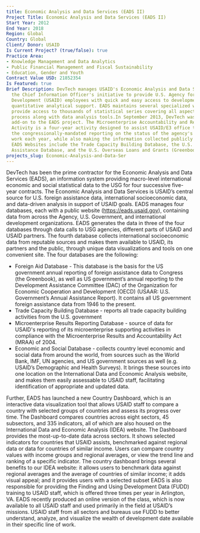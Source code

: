 ```yaml
---
title: Economic Analysis and Data Services (EADS II)
Project Title: Economic Analysis and Data Services (EADS II)
Start Year: 2012
End Year: 2018
Region: Global
Country: Global
Client/ Donor: USAID
Is Current Project? (true/false): true
Practice Area:
- Knowledge Management and Data Analytics
- Public Financial Management and Fiscal Sustainability
- Education, Gender and Youth
Contract Value USD: 21852354
Is Featured: true
Brief Description: DevTech manages USAID's Economic Analysis and Data Services (EADS),
  the Chief Information Officer's initiative to provide U.S. Agency for International
  Development (USAID) employees with quick and easy access to development data and
  quantitative analytical support. EADS maintains several specialized websites, which
  provide access to thousands of statistical series covering all aspects of the development
  process along with data analysis tools.In September 2013, DevTech was awarded an
  add-on to the EADS project. The Microenterprise Accountability and Results Tracking
  Activity is a four-year activity designed to assist USAID/E3 office to respond to
  the congressionally-mandated reporting on the status of the agency's microenterprise
  work each year, while also making the information collected publicly available.The
  EADS Websites include the Trade Capacity Building Database, the U.S. Official Development
  Assistance Database, and the U.S. Overseas Loans and Grants (Greenbook).
projects_slug: Economic-Analysis-and-Data-Ser
---
```


DevTech has been the prime contractor for the Economic Analysis and Data Services (EADS), an information system providing macro-level international economic and social statistical data to the USG for four successive five-year contracts. The Economic Analysis and Data Services is USAID’s central source for U.S. foreign assistance data, international socioeconomic data, and data-driven analysis in support of USAID goals. EADS manages four databases, each with a public website (https://eads.usaid.gov), containing data from across the Agency, U.S. Government, and international development organizations. EADS generates the data in three of the four databases through data calls to USG agencies, different parts of USAID and USAID partners. The fourth database collects international socioeconomic data from reputable sources and makes them available to USAID, its partners and the public, through unique data visualizations and tools on one convenient site. The four databases are the following:
* Foreign Aid Database - This database is the basis for the US government annual reporting of foreign assistance data to Congress (the Greenbook), as well as US government’s annual reporting to the Development Assistance Committee (DAC) of the Organization for Economic Cooperation and Development (OECD) (USAAR: U.S. Government’s Annual Assistance Report). It contains all US government foreign assistance data from 1946 to the present. 
* Trade Capacity Building Database - reports all trade capacity building  activities from the U.S. government
* Microenterprise Results Reporting Database - source of data for USAID's reporting of its microenterprise supporting activities in compliance with the Microenterprise Results and Accountability Act (MRAA) of 2004.
* Economic and Social Database - collects country level economic and social data from around the world, from sources such as the World Bank, IMF, UN agencies, and US government sources as well (e.g. USAID’s Demographic and Health Surveys). It brings these sources into one location on the International Data and Economic Analysis website,  and makes them easily assessable to USAID staff, facilitating identification of appropriate and updated data. 

Further, EADS has launched a new Country Dashboard, which is an interactive data visualization tool that allows USAID staff to compare a country with selected groups of countries and assess its progress over time. The Dashboard compares countries across eight sectors, 45 subsectors, and 335 indicators, all of which are also housed on the International Data and Economic Analysis (IDEA) website. The Dashboard provides the most-up-to-date data across sectors. It shows selected indicators for countries that USAID assists, benchmarked against regional data or data for countries of similar income. Users can compare country values with income groups and regional averages, or view the trend line and ranking of a specific indicator. The country dashboard brings several benefits to our IDEA website: it allows users to benchmark data against regional averages and the average of countries of similar income; it adds visual appeal; and it provides users with a selected subset
EADS is also responsible for providing the Finding and Using Development Data (FUDD) training to USAID staff, which is offered three times per year in Arlington, VA. EADS recently produced an online version of the class, which is now available to all USAID staff and used primarily in the field at USAID’s missions. USAID staff from all sectors and bureaus use FUDD to better understand, analyze, and visualize the wealth of development date available in their specific line of work. 